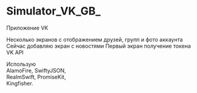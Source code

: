 # Simulator_VK_GB_
Приложение VK

Несколько экранов с отображением друзей, групп и фото аккаунта
Сейчас добавляю экран с новостями
Первый экран получение токена VK API

Использую  
AlamoFire,
SwiftyJSON,  
RealmSwift,
PromiseKit,    
Kingfisher.
